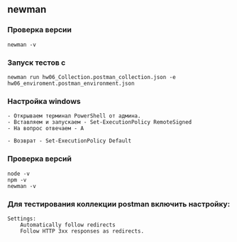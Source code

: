## newman

### Проверка версии
```shell
newman -v
```

### Запуск тестов с
```shell
newman run hw06_Collection.postman_collection.json -e hw06_enviroment.postman_environment.json
```

### Настройка windows
```
- Открываем терминал PowerShell от админа.
- Вставляем и запускаем - Set-ExecutionPolicy RemoteSigned
- На вопрос отвечаем - A

- Возврат - Set-ExecutionPolicy Default
```

### Проверка версий
```
node -v
npm -v
newman -v
```

### Для тестирования коллекции postman включить настройку:
```
Settings:
    Automatically follow redirects
    Follow HTTP 3xx responses as redirects.
```